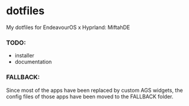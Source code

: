 # dotfiles

My dotfiles for EndeavourOS x Hyprland: MiftahDE

### TODO:

- installer
- documentation

### FALLBACK:

Since most of the apps have been replaced by custom AGS widgets, the config files of those apps have been moved to the FALLBACK folder.
